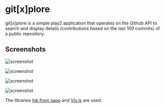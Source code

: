 # git[x]plore

git[x]plore is a simple play2 application that operates on the Github API to search and display details (contributions based on the last 100 commits) of a public repository.

## Screenshots

![screenshot](https://raw.github.com/fbessadok/gitxplore/master/demo/index.gitxplore.png)

![screenshot](https://raw.github.com/fbessadok/gitxplore/master/demo/search.gitxplore.png)

![screenshot](https://raw.github.com/fbessadok/gitxplore/master/demo/details.contributions.gitxplore.png)

![screenshot](https://raw.github.com/fbessadok/gitxplore/master/demo/details.timeline.gitxplore.png)

The libraries [Ink from sapo](http://ink.sapo.pt/) and [Vis.js](http://visjs.org/) are used.